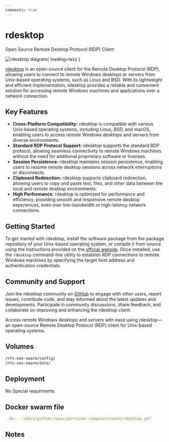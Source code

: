 ```yaml
---
comments: true
---
```


# rdesktop

Open Source Remote Desktop Protocol (RDP) Client

![rdesktop diagram](/assets/diagrams/rdesktop.png){ loading=lazy }

[rdesktop](https://www.rdesktop.org/) is an open-source client for the Remote Desktop Protocol (RDP), allowing users to connect to remote Windows desktops or servers from Unix-based operating systems, such as Linux and BSD. With its lightweight and efficient implementation, rdesktop provides a reliable and convenient solution for accessing remote Windows machines and applications over a network connection.

## Key Features

- **Cross-Platform Compatibility:** rdesktop is compatible with various Unix-based operating systems, including Linux, BSD, and macOS, enabling users to access remote Windows desktops and servers from diverse environments.
- **Standard RDP Protocol Support:** rdesktop supports the standard RDP protocol, allowing seamless connectivity to remote Windows machines without the need for additional proprietary software or licenses.
- **Session Persistence:** rdesktop maintains session persistence, enabling users to resume remote desktop sessions across network interruptions or disconnects.
- **Clipboard Redirection:** rdesktop supports clipboard redirection, allowing users to copy and paste text, files, and other data between the local and remote desktop environments.
- **High Performance:** rdesktop is optimized for performance and efficiency, providing smooth and responsive remote desktop experiences, even over low-bandwidth or high-latency network connections.

## Getting Started

To get started with rdesktop, install the software package from the package repository of your Unix-based operating system, or compile it from source using the instructions provided on the [official website](https://www.rdesktop.org/). Once installed, use the `rdesktop` command-line utility to establish RDP connections to remote Windows machines by specifying the target host address and authentication credentials.

## Community and Support

Join the rdesktop community on [GitHub](https://github.com/rdesktop/rdesktop) to engage with other users, report issues, contribute code, and stay informed about the latest updates and developments. Participate in community discussions, share feedback, and collaborate on improving and enhancing the rdesktop client.

Access remote Windows desktops and servers with ease using rdesktop—an open-source Remote Desktop Protocol (RDP) client for Unix-based operating systems.


## Volumes

```bash
/nfs-nas-swarm/config/
/nfs-nas-swarm/data/
```

## Deployment
No Special requirments

## Docker swarm file
``` yaml linenums="1" 
--8<-- "/docs/github-repos/portainer-compose/stacks/rdesktop.yml"
```

## Notes

